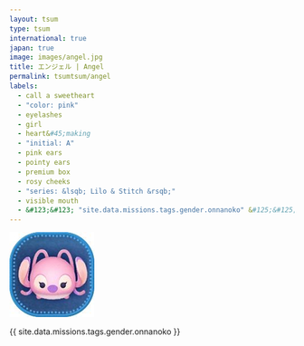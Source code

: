 ```yaml
---
layout: tsum
type: tsum
international: true
japan: true
image: images/angel.jpg
title: エンジェル | Angel
permalink: tsumtsum/angel
labels:
  - call a sweetheart
  - "color: pink"
  - eyelashes
  - girl
  - heart&#45;making
  - "initial: A"
  - pink ears
  - pointy ears
  - premium box
  - rosy cheeks
  - "series: &lsqb; Lilo & Stitch &rsqb;"
  - visible mouth
  - &#123;&#123; "site.data.missions.tags.gender.onnanoko" &#125;&#125;
---
```

<img class="ui image" src="../images/angel.jpg">

{{ site.data.missions.tags.gender.onnanoko }}
